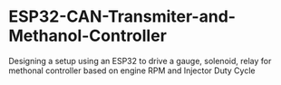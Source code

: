 # ESP32-CAN-Transmiter-and-Methanol-Controller
Designing a setup using an ESP32 to drive a gauge, solenoid, relay for methonal controller based on engine RPM and Injector Duty Cycle
